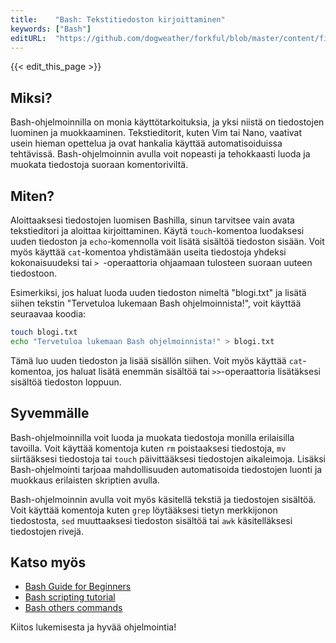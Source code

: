 ```yaml
---
title:    "Bash: Tekstitiedoston kirjoittaminen"
keywords: ["Bash"]
editURL:  "https://github.com/dogweather/forkful/blob/master/content/fi/bash/writing-a-text-file.md"
---
```


{{< edit_this_page >}}

## Miksi?

Bash-ohjelmoinnilla on monia käyttötarkoituksia, ja yksi niistä on tiedostojen luominen ja muokkaaminen. Tekstieditorit, kuten Vim tai Nano, vaativat usein hieman opettelua ja ovat hankalia käyttää automatisoiduissa tehtävissä. Bash-ohjelmoinnin avulla voit nopeasti ja tehokkaasti luoda ja muokata tiedostoja suoraan komentoriviltä.

## Miten?

Aloittaaksesi tiedostojen luomisen Bashilla, sinun tarvitsee vain avata tekstieditori ja aloittaa kirjoittaminen. Käytä `touch`-komentoa luodaksesi uuden tiedoston ja `echo`-komennolla voit lisätä sisältöä tiedoston sisään. Voit myös käyttää `cat`-komentoa yhdistämään useita tiedostoja yhdeksi kokonaisuudeksi tai `> `-operaattoria ohjaamaan tulosteen suoraan uuteen tiedostoon.

Esimerkiksi, jos haluat luoda uuden tiedoston nimeltä "blogi.txt" ja lisätä siihen tekstin "Tervetuloa lukemaan Bash ohjelmoinnista!", voit käyttää seuraavaa koodia:

```Bash
touch blogi.txt
echo "Tervetuloa lukemaan Bash ohjelmoinnista!" > blogi.txt
```

Tämä luo uuden tiedoston ja lisää sisällön siihen. Voit myös käyttää `cat`-komentoa, jos haluat lisätä enemmän sisältöä tai `>>`-operaattoria lisätäksesi sisältöä tiedoston loppuun.

## Syvemmälle

Bash-ohjelmoinnilla voit luoda ja muokata tiedostoja monilla erilaisilla tavoilla. Voit käyttää komentoja kuten `rm` poistaaksesi tiedostoja, `mv` siirtääksesi tiedostoja tai `touch` päivittääksesi tiedostojen aikaleimoja. Lisäksi Bash-ohjelmointi tarjoaa mahdollisuuden automatisoida tiedostojen luonti ja muokkaus erilaisten skriptien avulla.

Bash-ohjelmoinnin avulla voit myös käsitellä tekstiä ja tiedostojen sisältöä. Voit käyttää komentoja kuten `grep` löytääksesi tietyn merkkijonon tiedostosta, `sed` muuttaaksesi tiedoston sisältöä tai `awk` käsitelläksesi tiedostojen rivejä.

## Katso myös

- [Bash Guide for Beginners](https://tldp.org/LDP/Bash-Beginners-Guide/html/index.html)
- [Bash scripting tutorial](https://linuxconfig.org/bash-scripting-tutorial-for-beginners)
- [Bash others commands](https://www.tutorialspoint.com/unix/unix-basic-utilities.htm)

Kiitos lukemisesta ja hyvää ohjelmointia!